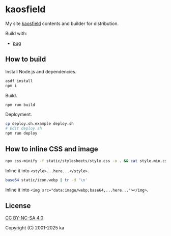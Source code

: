 # kaosfield

My site [kaosfield](https://www.kaosfield.net/) contents and builder for distribution.

Build with:

- [pug](https://pugjs.org/)

## How to build

Install Node.js and dependencies.

```sh
asdf install
npm i
```

Build.

```sh
npm run build
```

Deployment.

```sh
cp deploy.sh.example deploy.sh
# Edit deploy.sh
npm run deploy
```

## How to inline CSS and image

```sh
npx css-minify -f static/stylesheets/style.css -o . && cat style.min.css && rm -f style.min.css
```

Inline it into `<style>...here...</style>`.

```sh
base64 static/icon.webp | tr -d '\n'
```

Inline it into `<img src="data:image/webp;base64,...here..."></img>`.

## License

[CC BY-NC-SA 4.0](http://creativecommons.org/licenses/by-nc-sa/4.0/)

Copyright (C) 2001-2025 ka
